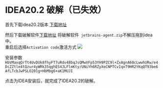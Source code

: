 # IDEA20.2 破解（已失效）
首先下载idea20.2版本
[下载地址](https://www.jetbrains.com/idea/download/#section=windows)

然后下载破解软件[下载地址](https://justcode.ikeepstudying.com/wp-content/uploads/2020/09/jetbrains-agent.zip)
将破解软件` jetbrains-agent.zip`不解压拖到idea中。\
重启后选择`Activation code`激活方式
![](https://gitee.com/shat412/mkimage/raw/master/img/9.png)

安装参数`HbVMaxqQrTt4UvDUk8fhyFT7uRdv48bqJsQMwVFp53YH9PZC9l+ZxAgnA60cLwwhURw/e4DcZZtle4tQzur4yWRk35qghES4JLFlmKty/UNiYh6RZyXeCNPTCvIqxT9HR2YKqQT93be6AfLTcbJwPSLO201g+HbMbg6+aK1MUJI`

点击为IDEA安装后，就完成了IDEA20.2的破解。
